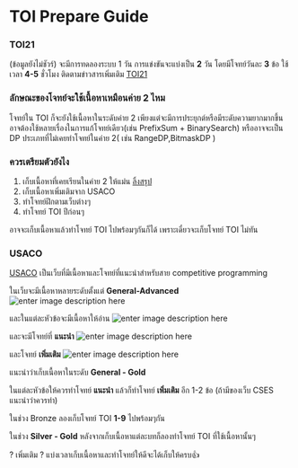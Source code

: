 ﻿# TOI Prepare Guide
### TOI21
(ข้อมูลยังไม่ชัวร์)
จะมีการทดลองระบบ 1 วัน
การแข่งขันจะแบ่งเป็น **2** วัน 
โดยมีโจทย์วันละ **3** ข้อ ใช้เวลา **4-5** ชั่วโมง
ติดตามข่าวสารเพิ่มเติม [TOI21](https://www.facebook.com/toi21.dskmitl)
### ลักษณะของโจทย์จะใช้เนื้อหาเหมือนค่าย 2 ไหม
โจทย์ใน TOI ก็จะยังใช้เนื้อหาในระดับค่าย 2 เพียงแต่จะมีการประยุกต์หรือมีระดับความยากมากขึ้น อาจต้องใช้หลายเรื่องในการแก้โจทย์เดียว(เช่น PrefixSum + BinarySearch) หรืออาจจะเป็น DP ประเภทที่ไม่เคยทำโจทย์ในค่าย 2( เช่น RangeDP,BitmaskDP )
### ควรเตรียมตัวยังไง
1. เก็บเนื้อหาที่เคยเรียนในค่าย 2 ให้แม่น [ลิ้งสรุป](https://github.com/aquablitz11/toi14-tutorial)
2. เก็บเนื้อหาเพิ่มเติมจาก USACO
3. ทำโจทย์ฝึกตามเว็บต่างๆ
4. ทำโจทย์ TOI ปีก่อนๆ

อาจจะเก็บเนื้อหาแล้วทำโจทย์ TOI ไปพร้อมๆกันก็ได้
เพราะเดี๋ยวจะเก็บโจทย์ TOI ไม่ทัน

### USACO
[USACO](https://usaco.guide/gold) เป็นเว็บที่มีเนื้อหาและโจทย์ที่แนะนำสำหรับสาย competitive programming 

ในเว็บจะมีเนื้อหาหลายระดับตั้งแต่ **General-Advanced**
![enter image description here](https://i.ibb.co/N230h4bT/image.png)



และในแต่ละหัวข้อจะมีเนื้อหาให้อ่าน
![enter image description here](https://i.ibb.co/B5zYQ4zW/image.png)

และจะมีโจทย์ที่ **แนะนำ**
![enter image description here](https://i.ibb.co/v5BMQsP/image.png)

และโจทย์ **เพิ่มเติม**
![enter image description here](https://i.ibb.co/n80XZf21/image.png)


แนะนำว่าเก็บเนื้อหาในระดับ **General - Gold**

ในแต่ละหัวข้อให้ควรทำโจทย์ **แนะนำ** แล้วก็ทำโจทย์ **เพิ่มเติม** อีก 1-2 ข้อ (ถ้ามีของเว็บ CSES แนะนำว่าควรทำ)

ในช่วง Bronze ลองเก็บโจทย์ TOI **1-9** ไปพร้อมๆกัน

ในช่วง **Silver - Gold** หลังจากเก็บเนื้อหาแต่ละบทก็ลองทำโจทย์ TOI ที่ใช้เนื้อหานั้นๆ 

? เพิ่มเติม ?
แบ่งเวลาเก็บเนื้อหาและทำโจทย์ให้ดีจะได้เก็บให้ครบ👍
